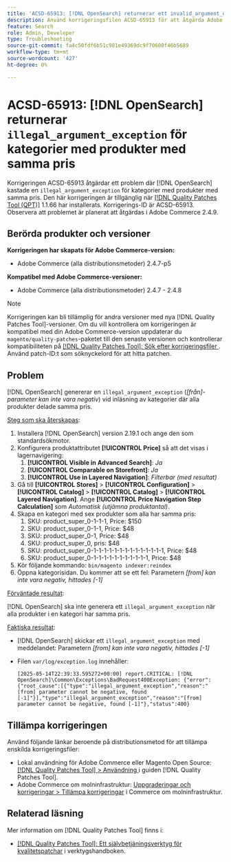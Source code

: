 ```yaml
---
title: 'ACSD-65913: [!DNL OpenSearch] returnerar ett invalid_argument_exception för kategorier med produkter med samma pris'
description: Använd korrigeringsfilen ACSD-65913 för att åtgärda Adobe Commerce-problemet där  [!DNL Opensearch]  genererar ett illegal_argument_exception ("[from] parameter cannot be negative") för de kategorier som innehåller alla produkter med samma pris.
feature: Search
role: Admin, Developer
type: Troubleshooting
source-git-commit: fa4c50fdf6b51c981e49369dc9f70600f46b5689
workflow-type: tm+mt
source-wordcount: '427'
ht-degree: 0%

---
```



# ACSD-65913: [!DNL OpenSearch] returnerar `illegal_argument_exception` för kategorier med produkter med samma pris

Korrigeringen ACSD-65913 åtgärdar ett problem där [!DNL OpenSearch] kastade en `illegal_argument_exception` för kategorier med produkter med samma pris. Den här korrigeringen är tillgänglig när [[!DNL Quality Patches Tool (QPT)]](/help/tools/quality-patches-tool/quality-patches-tool-to-self-serve-quality-patches.md) 1.1.66 har installerats. Korrigerings-ID är ACSD-65913. Observera att problemet är planerat att åtgärdas i Adobe Commerce 2.4.9.

## Berörda produkter och versioner

**Korrigeringen har skapats för Adobe Commerce-version:**

* Adobe Commerce (alla distributionsmetoder) 2.4.7-p5

**Kompatibel med Adobe Commerce-versioner:**

* Adobe Commerce (alla distributionsmetoder) 2.4.7 - 2.4.8

>[!NOTE]
>
>Korrigeringen kan bli tillämplig för andra versioner med nya [!DNL Quality Patches Tool]-versioner. Om du vill kontrollera om korrigeringen är kompatibel med din Adobe Commerce-version uppdaterar du `magento/quality-patches`-paketet till den senaste versionen och kontrollerar kompatibiliteten på [[!DNL Quality Patches Tool]: Sök efter korrigeringsfiler ](https://experienceleague.adobe.com/tools/commerce-quality-patches/index.html?lang=sv-SE). Använd patch-ID:t som söknyckelord för att hitta patchen.

## Problem

[!DNL OpenSearch] genererar en `illegal_argument_exception` (*[från]-parameter kan inte vara negativ*) vid inläsning av kategorier där alla produkter delade samma pris.

<u>Steg som ska återskapas</u>:

1. Installera [!DNL OpenSearch] version 2.19.1 och ange den som standardsökmotor.
1. Konfigurera produktattributet **[!UICONTROL Price]** så att det visas i lagernavigering:
   1. **[!UICONTROL Visible in Advanced Search]**: *Ja*
   1. **[!UICONTROL Comparable on Storefront]**: *Ja*
   1. **[!UICONTROL Use in Layered Navigation]**: *Filterbar (med resultat)*
1. Gå till **[!UICONTROL Stores]** > **[!UICONTROL Configuration]** > **[!UICONTROL Catalog]** > **[!UICONTROL Catalog]** > **[!UICONTROL Layered Navigation]**. Ange **[!UICONTROL Price Navigation Step Calculation]** som *Automatisk (utjämna produktantal)*.
1. Skapa en kategori med sex produkter som alla har samma pris:
   1. SKU: product_super_0-1-1-1, Price: $150
   1. SKU: product_super_0-1-1, Price: $48
   1. SKU: product_super_0-1, Price: $48
   1. SKU: product_super_0, pris: $48
   1. SKU: product_super_0-1-1-1-1-1-1-1-1-1-1-1-1-1-1, Price: $48
   1. SKU: product_super_0-1-1-1-1-1-1-1-1-1-1-1, Price: $48
1. Kör följande kommando:
   `bin/magento indexer:reindex`
1. Öppna kategorisidan. Du kommer att se ett fel:
   Parametern *[from] kan inte vara negativ, hittades [-1]*

<u>Förväntade resultat</u>:

[!DNL OpenSearch] ska inte generera ett `illegal_argument_exception` när alla produkter i en kategori har samma pris.

<u>Faktiska resultat</u>:

* [!DNL OpenSearch] skickar ett `illegal_argument_exception` med meddelandet:
  Parametern *[from] kan inte vara negativ, hittades [-1]*

* Filen `var/log/exception.log` innehåller:

  ```
  [2025-05-14T22:39:33.595272+00:00] report.CRITICAL: [!DNL OpenSearch]\Common\Exceptions\BadRequest400Exception: {"error":{"root_cause":[{"type":"illegal_argument_exception","reason":"[from] parameter cannot be negative, found [-1]"}],"type":"illegal_argument_exception","reason":"[from] parameter cannot be negative, found [-1]"},"status":400}
  ```

## Tillämpa korrigeringen

Använd följande länkar beroende på distributionsmetod för att tillämpa enskilda korrigeringsfiler:

* Lokal användning för Adobe Commerce eller Magento Open Source: [[!DNL Quality Patches Tool] > Användning ](/help/tools/quality-patches-tool/usage.md) i guiden [!DNL Quality Patches Tool].
* Adobe Commerce om molninfrastruktur: [Uppgraderingar och korrigeringar > Tillämpa korrigeringar](https://experienceleague.adobe.com/docs/commerce-cloud-service/user-guide/develop/upgrade/apply-patches.html?lang=sv-SE) i Commerce om molninfrastruktur.

## Relaterad läsning

Mer information om [!DNL Quality Patches Tool] finns i:

* [[!DNL Quality Patches Tool]: Ett självbetjäningsverktyg för kvalitetspatchar](/help/tools/quality-patches-tool/quality-patches-tool-to-self-serve-quality-patches.md) i verktygshandboken.
